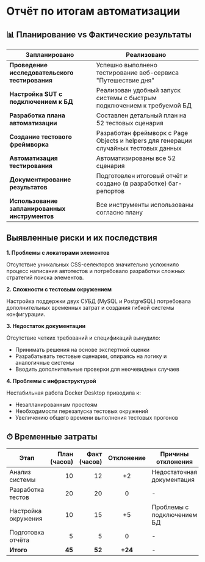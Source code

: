 # **Отчёт по итогам автоматизации**

## 📊 Планирование vs Фактические результаты

| Запланировано | Реализовано |
|---------------|-------------|
| **Проведение исследовательского тестирования** | Успешно выполнено тестирование веб-сервиса "Путешествие дня" |
| **Настройка SUT с подключением к БД** | Реализован удобный запуск системы с быстрым подключением к требуемой БД |
| **Разработка плана автоматизации** | Составлен детальный план на 52 тестовых сценария |
| **Создание тестового фреймворка** | Разработан фреймворк с Page Objects и helpers для генерации случайных тестовых данных |
| **Автоматизация тестирования** | Автоматизированы все 52 сценария |
| **Документирование результатов** | Подготовлен итоговый отчёт и создано (в разработке)  баг-репортов |
| **Использование запланированных инструментов** | Все инструменты использованы согласно плану |

## **Выявленные риски и их последствия**
**1. Проблемы с локаторами элементов**

Отсутствие уникальных CSS-селекторов значительно усложнило процесс написания автотестов и потребовало разработки сложных стратегий поиска элементов.

**2. Сложности с тестовым окружением**

Настройка поддержки двух СУБД (MySQL и PostgreSQL) потребовала дополнительных временных затрат и создания гибкой системы конфигурации.

**3. Недостаток документации**

Отсутствие четких требований и спецификаций вынудило:
- Принимать решения на основе экспертной оценки
- Разрабатывать тестовые сценарии, опираясь на логику и аналогичные системы
- Вводить дополнительные проверки для неочевидных случаев

**4. Проблемы с инфраструктурой**

Нестабильная работа Docker Desktop приводила к:
- Незапланированным простоям
- Необходимости перезапуска тестовых окружений
- Увеличению общего времени выполнения тестовых прогонов

## **⏱ Временные затраты**

| Этап                     | План (часов) | Факт (часов) | Отклонение | Причины отклонения         |
|--------------------------|-------------:|-------------:|:----------:|----------------------------|
| Анализ системы      | 10           | 12           | +2         | Недостаточная документация |
| Разработка тестов    | 20           | 20           | 0          | -                          |
| Настройка окружения  | 10           | 15           | +5         | Проблемы с подключением БД |
| Подготовка отчёта    | 5            | 5            | 0          | -                          |
| **Итого**               | **45**       | **52**       | **+24**     | -                          |
